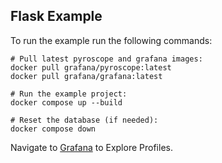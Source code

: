 ## Flask Example

To run the example run the following commands:
```
# Pull latest pyroscope and grafana images:
docker pull grafana/pyroscope:latest
docker pull grafana/grafana:latest

# Run the example project:
docker compose up --build

# Reset the database (if needed):
docker compose down
```

Navigate to [Grafana](http://localhost:3000/a/grafana-pyroscope-app/profiles-explorer?explorationType=flame-graph&var-serviceName=ride-sharing-app&var-profileMetricId=process_cpu:cpu:nanoseconds:cpu:nanoseconds) to Explore Profiles.

